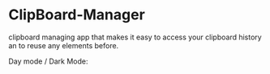 # ClipBoard-Manager

clipboard managing app that makes it easy to access your clipboard history an to reuse any elements before.

Day mode / Dark Mode:


